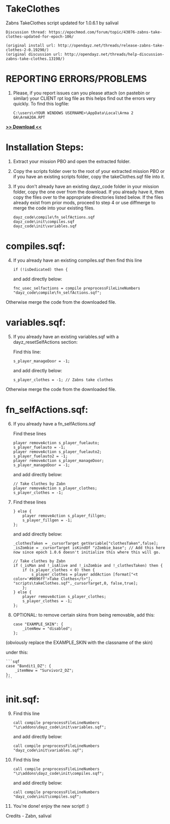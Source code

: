 # TakeClothes
Zabns TakeClothes script updated for 1.0.6.1 by salival

	Discussion thread: https://epochmod.com/forum/topic/43076-zabns-take-clothes-updated-for-epoch-106/

	(original install url: http://opendayz.net/threads/release-zabns-take-clothes-2-0.19290/)
	(original discussion url: http://opendayz.net/threads/help-discussion-zabns-take-clothes.13198/)

# REPORTING ERRORS/PROBLEMS

1. Please, if you report issues can you please attach (on pastebin or similar) your CLIENT rpt log file as this helps find out the errors very quickly. To find this logfile:

	```sqf
	C:\users\<YOUR WINDOWS USERNAME>\AppData\Local\Arma 2 OA\ArmA2OA.RPT
	```

**[>> Download <<](https://github.com/oiad/TakeClothes/archive/master.zip)**
	
# Installation Steps:

1) Extract your mission PBO and open the extracted folder.

2) Copy the scripts folder over to the root of your extracted mission PBO or if you have an existing scripts folder, copy the takeClothes.sqf file into it.

3) If you don't already have an existing dayz_code folder in your mission folder, copy the one over from the download. If you already have it, then copy the files over to the appropriate directories listed below.
   If the files already exist from prior mods, proceed to step 4 or use diffmerge to merge the code into your existing files.
	
	```sqf
	dayz_code\compile\fn_selfActions.sqf
	dayz_code\init\compiles.sqf
	dayz_code\init\variables.sqf
	```

# compiles.sqf:
	
4) If you already have an existing compiles.sqf then find this line

	```sqf
	if (!isDedicated) then {
	```
	
	and add directly below:

	```sqf
	fnc_usec_selfactions = compile preprocessFileLineNumbers "dayz_code\compile\fn_selfActions.sqf";
	```

Otherwise merge the code from the downloaded file.

# variables.sqf:

5) If you already have an existing variables.sqf with a dayz_resetSelfActions section:

    Find this line:

	```sqf
	s_player_manageDoor = -1;
	```
	
	and add directly below:

	```sqf
	s_player_clothes = -1; // Zabns take clothes
	```

Otherwise merge the code from the downloaded file.

# fn_selfActions.sqf:

6) If you already have a fn_selfActions.sqf

    Find these lines
	
	```sqf
	player removeAction s_player_fuelauto;
	s_player_fuelauto = -1;
	player removeAction s_player_fuelauto2;
	s_player_fuelauto2 = -1;
	player removeAction s_player_manageDoor;
	s_player_manageDoor = -1;
	```

	and add directly below:

	```sqf
	// Take Clothes by Zabn
	player removeAction s_player_clothes;
	s_player_clothes = -1;
	```

7)  Find these lines
	
	```sqf
	} else {
		player removeAction s_player_fillgen;
		s_player_fillgen = -1;
	};
	```
	
	and add directly below:

	```sqf
	_clothesTaken = _cursorTarget getVariable["clothesTaken",false];
	_isZombie = _cursorTarget isKindOf "zZombie_base"; // Add this here now since epoch 1.0.6 doesn't initialize this where this will go.

	// Take clothes by Zabn
	if (_isMan and !_isAlive and !_isZombie and !_clothesTaken) then {
		if (s_player_clothes < 0) then {
			s_player_clothes = player addAction [format["<t color='#0096ff'>Take Clothes</t>"], "scripts\takeClothes.sqf",_cursorTarget,0, false,true];
		};
	} else {
		player removeAction s_player_clothes;
		s_player_clothes = -1;
	};
	```

8) OPTIONAL: to remove certain skins from being removable, add this:

	```sqf
	case "EXAMPLE_SKIN": {
		_itemNew = "disabled";
	};
	```

(obviously replace the EXAMPLE_SKIN with the classname of the skin)

under this:
	
	```sqf
	case "Bandit1_DZ": {
		_itemNew = "Survivor2_DZ";
	};
	```
	
# init.sqf:

9)  Find this line
	
	```sqf
	call compile preprocessFileLineNumbers "\z\addons\dayz_code\init\variables.sqf";
	```
	
	and add directly below:

	```sqf
	call compile preprocessFileLineNumbers "dayz_code\init\variables.sqf";
	```
	
10) Find this line
	
	```sqf
	call compile preprocessFileLineNumbers "\z\addons\dayz_code\init\compiles.sqf";
	```
	
	and add directly below:

	```sqf
	call compile preprocessFileLineNumbers "dayz_code\init\compiles.sqf";
	```

12) You're done! enjoy the new script! :)

Credits - Zabn, salival
